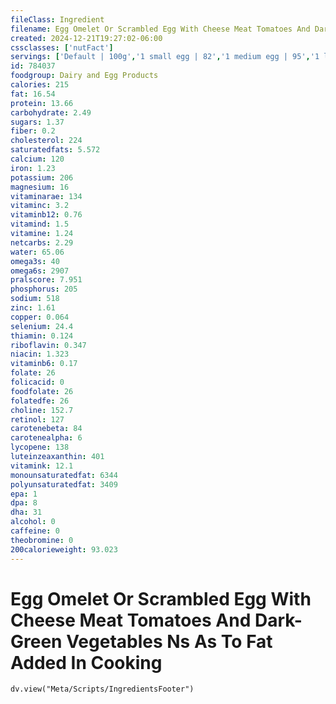 ```yaml
---
fileClass: Ingredient
filename: Egg Omelet Or Scrambled Egg With Cheese Meat Tomatoes And Dark-Green Vegetables Ns As To Fat Added In Cooking
created: 2024-12-21T19:27:02-06:00
cssclasses: ['nutFact']
servings: ['Default | 100g','1 small egg | 82','1 medium egg | 95','1 large egg | 108','1 extra large egg | 121','1 jumbo egg | 136','1 egg, ns as to size | 108','1 cup | 201']
id: 784037
foodgroup: Dairy and Egg Products 
calories: 215
fat: 16.54
protein: 13.66
carbohydrate: 2.49
sugars: 1.37
fiber: 0.2
cholesterol: 224
saturatedfats: 5.572
calcium: 120
iron: 1.23
potassium: 206
magnesium: 16
vitaminarae: 134
vitaminc: 3.2
vitaminb12: 0.76
vitamind: 1.5
vitamine: 1.24
netcarbs: 2.29
water: 65.06
omega3s: 40
omega6s: 2907
pralscore: 7.951
phosphorus: 205
sodium: 518
zinc: 1.61
copper: 0.064
selenium: 24.4
thiamin: 0.124
riboflavin: 0.347
niacin: 1.323
vitaminb6: 0.17
folate: 26
folicacid: 0
foodfolate: 26
folatedfe: 26
choline: 152.7
retinol: 127
carotenebeta: 84
carotenealpha: 6
lycopene: 138
luteinzeaxanthin: 401
vitamink: 12.1
monounsaturatedfat: 6344
polyunsaturatedfat: 3409
epa: 1
dpa: 8
dha: 31
alcohol: 0
caffeine: 0
theobromine: 0
200calorieweight: 93.023
---
```


# Egg Omelet Or Scrambled Egg With Cheese Meat Tomatoes And Dark-Green Vegetables Ns As To Fat Added In Cooking

```dataviewjs
dv.view("Meta/Scripts/IngredientsFooter")
```